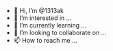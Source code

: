 - 👋 Hi, I’m @1313ak
- 👀 I’m interested in ...
- 🌱 I’m currently learning ...
- 💞️ I’m looking to collaborate on ...
- 📫 How to reach me ...

<!---
1313ak/1313ak is a ✨ special ✨ repository because its `README.md` (this file) appears on your GitHub profile.
You can click the Preview link to take a look at your changes.
--->
